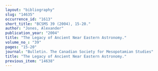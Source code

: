 ```yaml
---
layout: "bibliography"
slug: "14635"
occurrence_id: "1613"
short_title: "BCSMS 39 (2004), 15-20."
author: "Jones, Alexander"
publication_year: "2004"
title: "The Legacy of Ancient Near Eastern Astronomy."
volume_no_: "39"
pages: "15-20"
journal: "Bulletin. The Canadian Society for Mesopotamian Studies"
title: "The Legacy of Ancient Near Eastern Astronomy."
previous_item: "14638"
---
```

